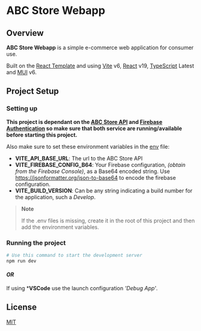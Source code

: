 # ABC Store Webapp

## Overview

**ABC Store Webapp** is a simple e-commerce web application for consumer use. 

Built on the [React Template](https://github.com/suren-atoyan/react-pwa) and using [Vite](https://vitejs.dev/) v6, 
[React](https://react.dev/) v19,
[TypeScript](https://www.typescriptlang.org/) Latest and [MUI](https://mui.com/) v6.

## Project Setup

### Setting up

**This project is dependant on the [ABC Store API](../abc-store-api/) and [Firebase Authentication](https://firebase.google.com/products/auth) so make sure that both service are running/available before starting this project.** 

Also make sure to set these environment variables in the [env](/.env) file: 
- **VITE_API_BASE_URL**: The url to the ABC Store API
- **VITE_FIREBASE_CONFIG_B64**: Your Firebase configuration, *(obtain from the Firebase Console)*, as a Base64 encoded string. Use https://jsonformatter.org/json-to-base64 to encode the firebase configuration.
- **VITE_BUILD_VERSION**: Can be any string indicating a build number for the application, such a *Develop*.  

> **Note**
> 
> If the .env files is missing, create it in the root of this project and then add the environment variables.

### Running the project

```bash
# Use this command to start the development server
npm run dev
```

#### *OR*

If using ***VSCode** use the launch configuration *'Debug App'*.

## License

[MIT](./LICENSE)
